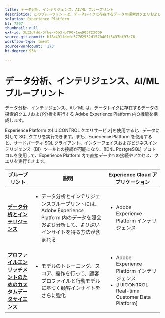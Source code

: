 ```yaml
---
title: データ分析、インテリジェンス、AI/ML ブループリント
description: このブループリントは、データレイクに存在するデータの探索的クエリおよび分析を実行する Adobe Experience Platform 内の機能を示します。
solution: Experience Platform
kt: 7207
thumbnail: null
exl-id: 3b22dfdd-3fbe-40b3-b798-1ee983723039
source-git-commit: b18d491fdefc57762932d1570401b5437bf97c76
workflow-type: tm+mt
source-wordcount: '173'
ht-degree: 93%

---
```


# データ分析、インテリジェンス、AI/ML ブループリント

データ分析、インテリジェンス、AI／ML は、データレイクに存在するデータの探索的クエリおよび分析を実行する Adobe Experience Platform 内の機能を構成します。

Experience Platform の[!UICONTROL クエリサービス]を使用すると、データに対して SQL クエリを実行できます。また、Experience Platform を使用すると、サードパーティ SQL クライアント、インターフェイスおよびビジネスインテリジェンス（BI）ツールとの接続が可能になり、[!DNL PostgreSQL] プロトコルを使用して、Experience Platform 内で直接データへの接続やアクセス、クエリを実行できます。

| ブループリント | 説明 | Experience Cloud アプリケーション |
|---|---|---|
| **[データ分析とインテリジェンス](analysis.md)** | <ul><li>データ分析とインテリジェンスブループリントには、Adobe Experience Platform 内のデータを照会および分析して、より深いインサイトを得る方法が含まれる</ul></li> | <ul><li> Adobe Experience Platform インテリジェンス</ul></li> |
| **[プロファイルエンリッチメントのためのカスタムデータサイエンス](data-science.md)** | <ul><li>モデルのトレーニング、スコア、操作を行って、顧客プロファイルと行動モデルに基づく顧客インサイトをさらに強化</li></ul> | <ul><li>Adobe Experience Platform インテリジェンス</li><li> [!UICONTROL Real-time Customer Data Platform]</li></ul> |

